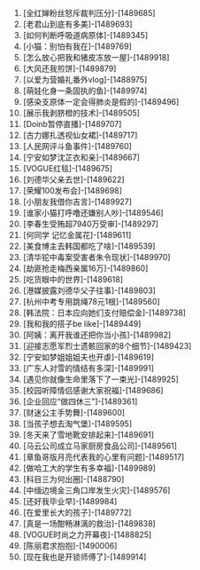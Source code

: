 
1. [全红婵粉丝怒斥裁判压分]-[1489685]
1. [老君山到底有多美]-[1489693]
1. [如何判断呼吸道病原体]-[1489345]
1. [小猫：别怕有我在]-[1489769]
1. [怎么放心把我和猪皮冻放一屋]-[1489918]
1. [大风还我煎饼]-[1489879]
1. [以爱为营婚礼番外vlog]-[1488975]
1. [萌娃化身一条固执的鱼]-[1489974]
1. [感染支原体一定会得肺炎是假的]-[1489496]
1. [展示我剥脐橙的技术]-[1489505]
1. [Doinb暂停直播]-[1489707]
1. [古力娜扎透视仙女裙]-[1489717]
1. [人民网评斗鱼事件]-[1489760]
1. [宁安如梦沈芷衣和亲]-[1489667]
1. [VOGUE红毯]-[1489675]
1. [刘德华父亲去世]-[1489622]
1. [荣耀100发布会]-[1489698]
1. [小朋友我借你吉言]-[1489927]
1. [谁家小猫打呼噜还嫌别人吵]-[1489546]
1. [李春生受贿超7940万受审]-[1489297]
1. [何同学 记忆金属花]-[1489611]
1. [美食博主去韩国都吃了啥]-[1489539]
1. [清华铊中毒案受害者朱令现状]-[1489970]
1. [劫匪抢走梅西亲属16万]-[1489860]
1. [吃货眼中的世界]-[1489618]
1. [港媒披露刘德华父子往事]-[1489803]
1. [杭州中考专用跳绳78元1根]-[1489560]
1. [韩法院：日本应向她们支付赔偿金]-[1489738]
1. [我和我的搭子be like]-[1489449]
1. [阿姨：离开我谁还把你当小孩]-[1489982]
1. [迎接志愿军烈士遗骸回家的8个细节]-[1489423]
1. [宁安如梦姐姐姐夫也开虐]-[1489619]
1. [广东人对雪的情结有多深]-[1489991]
1. [遇见你就像生命里落下了一束光]-[1489925]
1. [校园听障情侣感谢大家祝福]-[1489686]
1. [企业回应“做四休三”]-[1489361]
1. [财迷公主手势舞]-[1489600]
1. [当孩子想去淘气堡]-[1489595]
1. [冬天来了雪地靴安排起来]-[1489691]
1. [马云公司成立马家厨房食品公司]-[1489561]
1. [章鱼哥版月亮代表我的心里有问题]-[1489517]
1. [做哈工大的学生有多幸福]-[1489989]
1. [科目三为何出圈]-[1488790]
1. [中缅边境金三角口岸发生火灾]-[1489576]
1. [还好我毕业早]-[1489984]
1. [在爱里长大的孩子]-[1489772]
1. [真是一场酣畅淋漓的救治]-[1489838]
1. [VOGUE时尚之力开幕夜]-[1488825]
1. [陈丽君求抱抱]-[1490006]
1. [现在我也是开锁师傅了]-[1489914]
